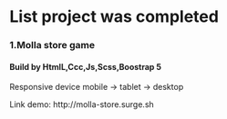 <h1>List project was completed</h1>

<h3>1.Molla store game</h3>
<h4>Build by HtmlL,Ccc,Js,Scss,Boostrap 5</h4>
<p>Responsive device mobile -> tablet -> desktop </p>
<p>Link demo: http://molla-store.surge.sh </p>
